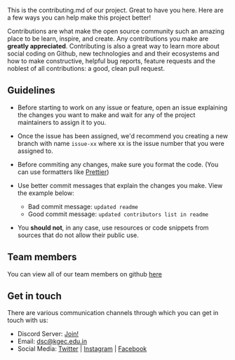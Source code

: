 This is the contributing.md of our project. Great to have you here. Here are a few ways you can help make this project better!

Contributions are what make the open source community such an amazing place to be learn, inspire, and create. 
Any contributions you make are **greatly appreciated**. 
Contributing is also a great way to learn more about social coding on Github, new technologies and and their ecosystems and how to make constructive, helpful bug reports, feature requests and the noblest of all contributions: a good, clean pull request.

## Guidelines
- Before starting to work on any issue or feature, open an issue explaining the changes you want to make and wait for any of the project maintainers to assign it to you.
- Once the issue has been assigned, we'd recommend you creating a new branch with name `issue-xx` where xx is the issue number that you were assigned to.
- Before commiting any changes, make sure you format the code. (You can use formatters like [Prettier](https://prettier.io/))
- Use better commit messages that explain the changes you make. View the example below:

    - Bad commit message: `updated readme`
    - Good commit message: `updated contributors list in readme`
- You **should not**, in any case, use resources or code snippets from sources that do not allow their public use.

## Team members

You can view all of our team members on github [here](https://github.com/orgs/DSCKGEC/people)

## Get in touch

There are various communication channels through which you can get in touch with us: 

* Discord Server: [Join!](https://dsck.ml/discord)
* Email:  dsc@kgec.edu.in
* Social Media: [Twitter](https://dsck.ml/twitter) | [Instagram](https://dsck.ml/instagram) | [Facebook](https://dsck.ml/facebook) 

